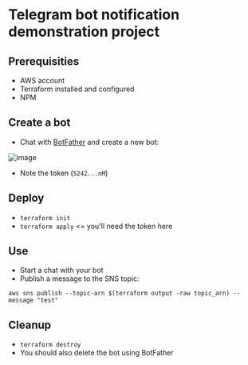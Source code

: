 # Telegram bot notification demonstration project

## Prerequisities

* AWS account
* Terraform installed and configured
* NPM

## Create a bot

* Chat with [BotFather](https://t.me/botfather/) and create a new bot:

![image](https://user-images.githubusercontent.com/82075/150497553-7c855ae6-0d1e-4221-b528-7b8c19cf8b0b.png)

* Note the token (```5242...nM```)

## Deploy

* ```terraform init```
* ```terraform apply``` <= you'll need the token here

## Use

* Start a chat with your bot
* Publish a message to the SNS topic:

```
aws sns publish --topic-arn $(terraform output -raw topic_arn) --message "test"
```

## Cleanup

* ```terraform destroy```
* You should also delete the bot using BotFather

